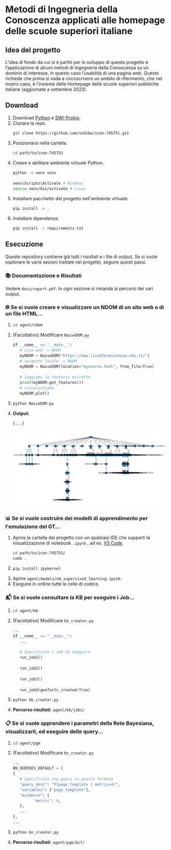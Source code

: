 # Metodi di Ingegneria della Conoscenza applicati alle homepage delle scuole superiori italiane

## Idea del progetto
L’idea di fondo da cui si è partiti per lo sviluppo di questo progetto è l’applicazione di alcuni metodi di Ingegneria della Conoscenza su un dominio di interesse, in questo caso l’usabilità di una pagina web. Questo richiede che prima si vada a circoscrivere un ambito di riferimento, che nel nostro caso, è l’insieme delle Homepage delle scuole superiori pubbliche italiane (aggiornate a settembre 2023).

## Download
1. Download [Python](https://www.python.org/downloads/) e [SWI-Prolog](https://www.swi-prolog.org/Download.html).
2. Clonare la repo.
   ```bash
   git clone https://github.com/vodibe/icon-745751.git
   ```
3. Posizionarsi nella cartella.
   ```bash
   cd path/to/icon-745751
   ```
4. Creare e abilitare ambiente virtuale Python.
   ```bash
   python -m venv venv

   venv\Scripts\Activate # Windows
   source venv/bin/activate # Linux
   ```
6. Installare pacchetto del progetto nell'ambiente virtuale. 
   ```bash
   pip install -e .
   ```
7. Installare dipendenze.
   ```bash
   pip install -r requirements.txt
   ```
   
## Esecuzione
Questo repository contiene già tutti i risultati e i file di output. Se si vuole esplorare le varie sezioni trattate nel progetto, seguire questi passi.

### :books: Documentazione e Risultati
Vedere `docs/report.pdf`. In ogni sezione si rimanda ai percorsi dei vari output.

### :globe_with_meridians: Se si vuole creare e visualizzare un NDOM di un sito web o di un file HTML...
1. ```bash
   cd agent/ndom
   ```
2. (Facoltativo) Modificare `NaiveDOM.py`
   ```python
   if __name__ == "__main__":
      # sito web -> NDOM
      myNDOM = NaiveDOM("https://www.liceofermicanosa.edu.it/")
      # sorgente locale -> NDOM
      myNDOM = NaiveDOM(location="mysource.html", from_file=True)

      # leggiamo le features estratte
      print(myNDOM.get_features())
      # visualizziamo
      myNDOM.plot()
   ```
3. ```bash
   python NaiveDOM.py
   ```
4. **Output:** 
   ```bash
   {...}
   ```
   ![ndom1](./docs/img/03.png)
### :bar_chart: Se si vuole costruire dei modelli di apprendimento per l'emulazione del GT...
1. Aprire la cartella del progetto con un qualsiasi IDE che supporti la visualizzazione di notebook `.ipynb` , ad es. [VS Code](https://code.visualstudio.com/). 
   ```bash
   cd path/to/icon-745751/
   code .
   ```
2. ```bash
   pip install ipykernel
   ```
3. Aprire `agent/models/nb_supervised_learning.ipynb`.
4. Eseguire in ordine tutte le celle di codice.

### :mailbox_with_mail: Se si vuole consultare la KB per eseguire i Job...
1. ```bash
   cd agent/kb
   ```
2. (Facoltativo) Modificare `kb_creator.py`
   ```python
   ...
   if __name__ == "__main__":
      ...

      # Specificare i Job da eseguire
      run_job1()

      run_job2()

      run_job3()

      run_job4(geofacts_created=True)
   ```
3. ```bash
   python kb_creator.py
   ```
4. **Percorso risultati**: `agent/kb/jobs/`

### :clipboard: Se si vuole apprendere i parametri della Rete Bayesiana, visualizzarli, ed eseguire delle query...
1. ```bash
   cd agent/pgm
   ```
2. (Facoltativo) Modificare `bn_creator.py`
   ```python
   ...
   BN_QUERIES_DEFAULT = [
   {
      # Specificare una query in questo formato
      "query_desc": "P(page_template | metric=4)",
      "variables": ["page_template"],
      "evidence": {
            "metric": 4,
      },
      ...
   },
   ...
   ```
3. ```bash
   python bn_creator.py
   ```
4. **Percorso risultati**: `agent/pgm/bif/`
   